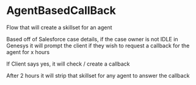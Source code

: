 # AgentBasedCallBack
Flow that will create a skillset for an agent

Based off of Salesforce case details, if the case owner is not IDLE in Genesys it will prompt the client if they wish to request a callback for the agent for x hours

If Client says yes, it will check / create a callback

After 2 hours it will strip that skillset for any agent to answer the callback
